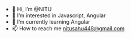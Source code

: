 - 👋 Hi, I’m @NITU
- 👀 I’m interested in Javascript, Angular
- 🌱 I’m currently learning Angular
- 📫 How to reach me nitusahu448@gmail.com

<!---
NITU1995/NITU1995 is a ✨ special ✨ repository because its `README.md` (this file) appears on your GitHub profile.
You can click the Preview link to take a look at your changes.
--->
